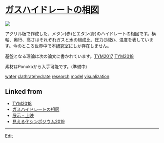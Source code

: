 ---
---
# [ガスハイドレートの相図](/ガスハイドレートの相図)

![](https://i.gyazo.com/f6812119debfef70c326b6b13917fee3.jpg)

アクリル板で作成した、メタン(赤)とエタン(青)のハイドレートの相図です。横軸、奥行、高さはそれぞれガスと水の組成比、圧力(対数)、温度を表しています。今のところ世界中で本[研究](/研究)室にしか存在しません。



基盤となる理論は次の論文に書かれています。[TYM2017](/TYM2017) [TYM2018](/TYM2018)



素材はPonokoから入手可能です。(準備中)



[water](/water) [clathratehydrate](/clathratehydrate) [research](/research) [model](/model) [visualization](/visualization)





## Linked from

* [TYM2018](TYM2018.md)
* [ガスハイドレートの相図](ガスハイドレートの相図.md)
* [展示・上映](展示・上映.md)
* [見える化シンポジウム2019](見える化シンポジウム2019.md)


----
[Edit](https://github.com/vitroid/vitroid.github.io/edit/master/MD/ガスハイドレートの相図.md)
